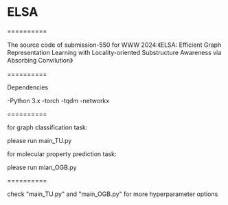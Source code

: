 # ELSA


==========

The source code of submission-550 for WWW 2024:《ELSA: Efficient Graph Representation Learning with Locality-oriented Substructure Awareness via Absorbing Convilution》

==========

Dependencies

-Python 3.x
-torch
-tqdm
-networkx

==========

for graph classification task:
 
  please run main_TU.py

for molecular property prediction task:
 
  please run mian_OGB.py

==========

check "main_TU.py" and "main_OGB.py" for more hyperparameter options
